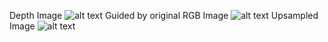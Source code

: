 Depth Image
![alt text](https://github.com/theocharistr/3D-Sensing_Sensor-Fusion/blob/master/Upsampling/data/disp1.png)
Guided by original RGB Image
![alt text](https://github.com/theocharistr/3D-Sensing_Sensor-Fusion/blob/master/Upsampling/data/view0.png)
Upsampled Image
![alt text](https://github.com/theocharistr/3D-Sensing_Sensor-Fusion/blob/master/Upsampling/data/UpsampledIMG%20.png)
